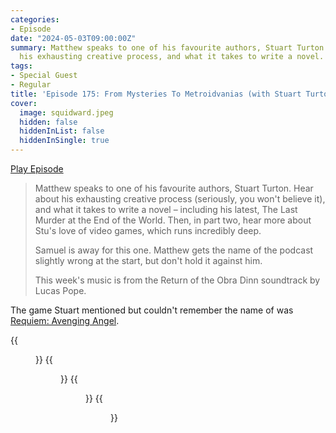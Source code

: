 ```yaml
---
categories:
- Episode
date: "2024-05-03T09:00:00Z"
summary: Matthew speaks to one of his favourite authors, Stuart Turton. Hear about
  his exhausting creative process, and what it takes to write a novel.
tags:
- Special Guest
- Regular
title: 'Episode 175: From Mysteries To Metroidvanias (with Stuart Turton)'
cover: 
  image: squidward.jpeg
  hidden: false
  hiddenInList: false
  hiddenInSingle: true
---
```


[Play Episode](https://www.patreon.com/posts/episode-175-from-103517560)
> Matthew speaks to one of his favourite authors, Stuart Turton. Hear about his exhausting creative process (seriously, you won't believe it), and what it takes to write a novel – including his latest, The Last Murder at the End of the World. Then, in part two, hear more about Stu's love of video games, which runs incredibly deep.
>
> Samuel is away for this one. Matthew gets the name of the podcast slightly wrong at the start, but don't hold it against him.
> 
> This week's music is from the Return of the Obra Dinn soundtrack by Lucas Pope.

The game Stuart mentioned but couldn't remember the name of was [Requiem: Avenging Angel](https://en.m.wikipedia.org/wiki/Requiem:_Avenging_Angel).

{{<figure 
    src="hostile-waters.jpeg" 
    alt="Hostile Waters" >}}
{{<figure 
    src="squidward.jpeg" 
    alt="Squidward" >}}
{{<figure 
    src="rennie-watch.jpeg" 
    alt="Rennie Watch" >}}
{{<figure 
    src="funko-pop.jpeg" 
    caption="Image Credit: personalnadir" 
    alt="Funko Pop">}}
